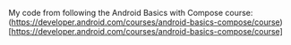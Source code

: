 My code from following the Android Basics with Compose course: (https://developer.android.com/courses/android-basics-compose/course)[https://developer.android.com/courses/android-basics-compose/course]
